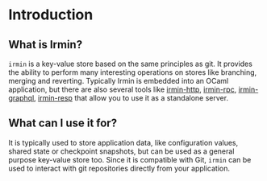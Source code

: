 # Introduction

## What is Irmin?

`irmin` is a key-value store based on the same principles as git. It provides the ability to perform many interesting operations on stores like branching, merging and reverting. Typically Irmin is embedded into an OCaml application, but there are also several tools like [irmin-http](https://github.com/mirage/irmin), [irmin-rpc](https://github.com/zshipko/irmin-rpc), [irmin-graphql](https://github.com/andreas/irmin-graphql), [irmin-resp](https://github.com/zshipko/irmin-resp) that allow you to use it as a standalone server.

## What can I use it for?

It is typically used to store application data, like configuration values, shared state or checkpoint snapshots, but can be used as a general purpose key-value store too. Since it is compatible with Git, `irmin` can be used to interact with git repositories directly from your application.
